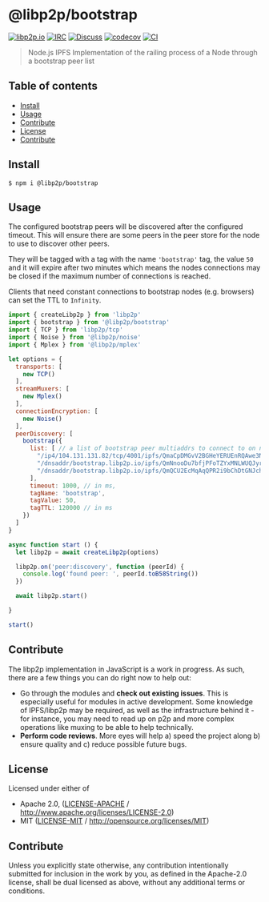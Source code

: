 # @libp2p/bootstrap <!-- omit in toc -->

[![libp2p.io](https://img.shields.io/badge/project-libp2p-yellow.svg?style=flat-square)](http://libp2p.io/)
[![IRC](https://img.shields.io/badge/freenode-%23libp2p-yellow.svg?style=flat-square)](http://webchat.freenode.net/?channels=%23libp2p)
[![Discuss](https://img.shields.io/discourse/https/discuss.libp2p.io/posts.svg?style=flat-square)](https://discuss.libp2p.io)
[![codecov](https://img.shields.io/codecov/c/github/libp2p/js-libp2p-bootstrap.svg?style=flat-square)](https://codecov.io/gh/libp2p/js-libp2p-bootstrap)
[![CI](https://img.shields.io/github/workflow/status/libp2p/js-libp2p-interfaces/test%20&%20maybe%20release/master?style=flat-square)](https://github.com/libp2p/js-libp2p-bootstrap/actions/workflows/js-test-and-release.yml)

> Node.js IPFS Implementation of the railing process of a Node through a bootstrap peer list

## Table of contents <!-- omit in toc -->

- [Install](#install)
- [Usage](#usage)
- [Contribute](#contribute)
- [License](#license)
- [Contribute](#contribute-1)

## Install

```console
$ npm i @libp2p/bootstrap
```

## Usage

The configured bootstrap peers will be discovered after the configured timeout. This will ensure
there are some peers in the peer store for the node to use to discover other peers.

They will be tagged with a tag with the name `'bootstrap'` tag, the value `50` and it will expire
after two minutes which means the nodes connections may be closed if the maximum number of
connections is reached.

Clients that need constant connections to bootstrap nodes (e.g. browsers) can set the TTL to `Infinity`.

```JavaScript
import { createLibp2p } from 'libp2p'
import { bootstrap } from '@libp2p/bootstrap'
import { TCP } from 'libp2p/tcp'
import { Noise } from '@libp2p/noise'
import { Mplex } from '@libp2p/mplex'

let options = {
  transports: [
    new TCP()
  ],
  streamMuxers: [
    new Mplex()
  ],
  connectionEncryption: [
    new Noise()
  ],
  peerDiscovery: [
    bootstrap({
      list: [ // a list of bootstrap peer multiaddrs to connect to on node startup
        "/ip4/104.131.131.82/tcp/4001/ipfs/QmaCpDMGvV2BGHeYERUEnRQAwe3N8SzbUtfsmvsqQLuvuJ",
        "/dnsaddr/bootstrap.libp2p.io/ipfs/QmNnooDu7bfjPFoTZYxMNLWUQJyrVwtbZg5gBMjTezGAJN",
        "/dnsaddr/bootstrap.libp2p.io/ipfs/QmQCU2EcMqAqQPR2i9bChDtGNJchTbq5TbXJJ16u19uLTa"
      ],
      timeout: 1000, // in ms,
      tagName: 'bootstrap',
      tagValue: 50,
      tagTTL: 120000 // in ms
    })
  ]
}

async function start () {
  let libp2p = await createLibp2p(options)

  libp2p.on('peer:discovery', function (peerId) {
    console.log('found peer: ', peerId.toB58String())
  })

  await libp2p.start()

}

start()
```

## Contribute

The libp2p implementation in JavaScript is a work in progress. As such, there are a few things you can do right now to help out:

- Go through the modules and **check out existing issues**. This is especially useful for modules in active development. Some knowledge of IPFS/libp2p may be required, as well as the infrastructure behind it - for instance, you may need to read up on p2p and more complex operations like muxing to be able to help technically.
- **Perform code reviews**. More eyes will help a) speed the project along b) ensure quality and c) reduce possible future bugs.

## License

Licensed under either of

- Apache 2.0, ([LICENSE-APACHE](LICENSE-APACHE) / <http://www.apache.org/licenses/LICENSE-2.0>)
- MIT ([LICENSE-MIT](LICENSE-MIT) / <http://opensource.org/licenses/MIT>)

## Contribute

Unless you explicitly state otherwise, any contribution intentionally submitted for inclusion in the work by you, as defined in the Apache-2.0 license, shall be dual licensed as above, without any additional terms or conditions.
